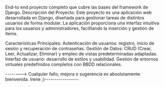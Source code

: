 End-to end proyecto completo que cubre las bases del framework de Django.
Descripción del Proyecto:
Este proyecto es una aplicación web desarrollada en Django, diseñada para gestionar tareas de distintos usuarios de forma modular. La aplicación proporciona una interfaz intuitiva para los usuarios y administradores, facilitando la inserción y gestión de items.

Características Principales:
Autenticación de usuarios: registro, inicio de sesión y recuperación de contraseñas.
Gestión de Datos: CRUD (Crear, Leer, Actualizar, Eliminar) y empleo de vistas predeterminadas adaptadas.
Interfaz de usuario: desarrollo de estilos y usabilidad.
Gestión de entornos virtuales predefinidos completos con BBDD relacionales.

--------> Cualquier fallo, mejora o sugerencia es absolutamente bienvenida. Irene ;)-----------------

